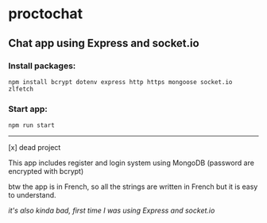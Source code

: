 # proctochat

**Chat app using Express and socket.io**
---
### Install packages:
```
npm install bcrypt dotenv express http https mongoose socket.io zlfetch
```

### Start app:
```
npm run start
```
---

[x] dead project

This app includes register and login system using MongoDB (password are encrypted with bcrypt)

btw the app is in French, so all the strings are written in French but it is easy to understand.

*it's also kinda bad, first time I was using Express and socket.io*



